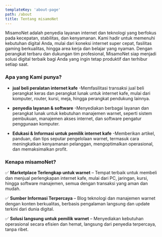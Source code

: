 ```yaml
---
templateKey: 'about-page'
path: /about
title: Tentang misamoNet
---
```

MisamoNet adalah penyedia layanan internet dan teknologi yang berfokus pada kecepatan, stabilitas, dan kenyamanan. Kami hadir untuk memenuhi kebutuhan digital Anda, mulai dari koneksi internet super cepat, fasilitas gaming berkualitas, hingga area kerja dan belajar yang nyaman.
Dengan perangkat terbaru dan dukungan tim profesional, MisamoNet siap menjadi solusi digital terbaik bagi Anda yang ingin tetap produktif dan terhibur setiap saat.
### Apa yang Kami punya?

- **jual beli peralatan internet kafe**  -Memfasilitasi transaksi jual beli perangkat keras dan perangkat lunak untuk internet kafe, mulai dari komputer, router, kursi, meja, hingga perangkat pendukung lainnya.
                            
- **penyedia layanan & software**  -Menyediakan berbagai layanan dan perangkat lunak untuk kebutuhan manajemen warnet, seperti sistem pembukuan, manajemen akses internet, dan software pengatur penggunaan komputer.

- **Edukasi & Informasi untuk pemilik internet kafe**  -Memberikan artikel, panduan, dan tips seputar pengelolaan warnet, termasuk cara meningkatkan kenyamanan pelanggan, mengoptimalkan operasional, dan memaksimalkan profit.
### Kenapa misamoNet?

✅ **Marketplace Terlengkap untuk warnet** –  Tempat terbaik untuk membeli dan menjual perlengkapan internet kafe, mulai dari PC, jaringan, kursi, hingga software manajemen, semua dengan transaksi yang aman dan mudah.

✅ **Sumber Informasi Terpercaya** – Blog teknologi dan manajemen warnet dengan konten berkualitas, berbasis pengalaman langsung dan update terkini dari dunia digital.

✅ **Solusi langsung untuk pemilik warnet** –  Menyediakan kebutuhan operasional secara efisien dan hemat, langsung dari penyedia terpercaya, tanpa ribet.


